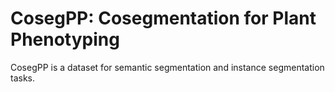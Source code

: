 # CosegPP: Cosegmentation for Plant Phenotyping

CosegPP is a dataset for semantic segmentation and instance segmentation tasks.
